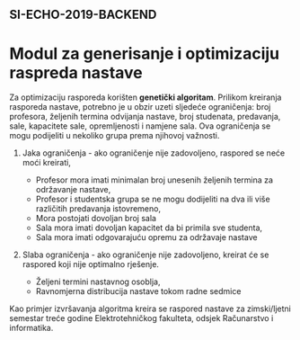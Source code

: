 ## SI-ECHO-2019-BACKEND
# Modul za generisanje i optimizaciju raspreda nastave

Za optimizaciju rasporeda korišten **genetički algoritam**. Prilikom kreiranja rasporeda nastave, potrebno je u obzir uzeti sljedeće ograničenja: broj profesora, željenih termina odvijanja nastave, broj studenata, predavanja, sale, kapacitete sale, opremljenosti i namjene sala.
Ova ograničenja se mogu podijeliti u nekoliko grupa prema njihovoj važnosti. 
  1. Jaka ograničenja - ako ograničenje nije zadovoljeno, raspored se neće moći kreirati,
      - Profesor mora imati minimalan broj unesenih željenih termina za održavanje nastave, 
      - Profesor i studentska grupa se ne mogu dodijeliti na dva ili više različitih predavanja istovremeno,
      - Mora postojati dovoljan broj sala 
      - Sala mora imati dovoljan kapacitet da bi primila sve studenta,
      - Sala mora imati odgovarajuću opremu za održavaje nastave

  2. Slaba ograničenja - ako ograničenje nije zadovoljeno, kreirat će se raspored koji nije optimalno rješenje.
      - Željeni termini nastavnog osoblja,
      - Ravnomjerna distribucija nastave tokom radne sedmice
     
Kao primjer izvršavanja algoritma kreira se raspored nastave za zimski/ljetni semestar treće godine Elektrotehničkog fakulteta, odsjek Računarstvo i informatika. 
